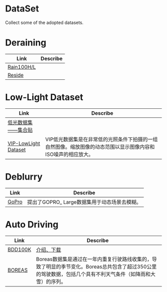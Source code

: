 # DataSet
Collect some of the adopted datasets.

# Deraining
| Link | Describe |
|---------|------|
| [Rain100H/L](https://www.icst.pku.edu.cn/struct/Projects/joint_rain_removal.html)   |   |
| [Reside](https://sites.google.com/view/reside-dehaze-datasets)    |   |


# Low-Light Dataset
| Link | Describe |
|---------|------|
| [低光数据集——集合贴](https://blog.csdn.net/sereasuesue/article/details/110679499) | |
| [VIP-LowLight Dataset](https://uwaterloo.ca/vision-image-processing-lab/research-demos/vip-lowlight-dataset) | VIP低光数据集是在非常低的光照条件下拍摄的一组自然图像。缩放图像的动态范围以显示图像内容和ISO噪声的相应放大。  |


# Deblurry
| Link | Describe |
|---------|------|
| [GoPro](https://seungjunnah.github.io/Datasets/gopro) | 提出了GOPRO_ Large数据集用于动态场景去模糊。 |


# Auto Driving
| Link | Describe |
|---------|------|
|[BDD100K](https://doc.bdd100k.com/index.html)| [介绍、下载](https://zhuanlan.zhihu.com/p/426639496)|
|[BOREAS](https://www.boreas.utias.utoronto.ca/#/) | Boreas数据集是通过在一年内重复行驶路线收集的，导致了明显的季节变化。Boreas总共包含了超过350公里的驾驶数据，包括几个具有不利天气条件（如降雨和大雪）的序列。 |
